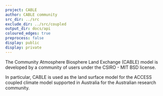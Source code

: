 ```yaml
---
project: CABLE
author: CABLE community
src_dir: ../src
exclude_dir: ../src/coupled
output_dir: docs/api
coloured_edges: true
preprocess: false
display: public
display: private
---
```


The Community Atmosphere Biosphere Land Exchange (CABLE) model is developed by a community of users under the CSIRO - MIT BSD license. 

In particular, CABLE is used as the land surface model for the ACCESS coupled climate model supported in Australia for the Australian research community.